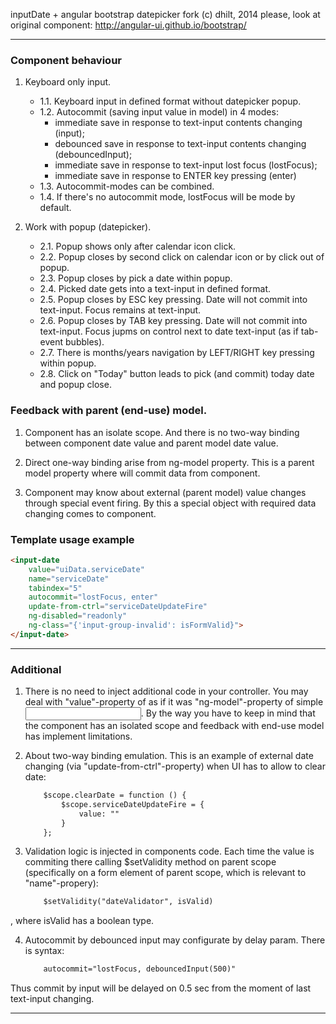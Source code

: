 inputDate + angular bootstrap datepicker fork
(c) dhilt, 2014
please, look at original component: http://angular-ui.github.io/bootstrap/

--------------------------------------------------

### Component behaviour

1.  Keyboard only input.
	+ 1.1. Keyboard input in defined format without datepicker popup.
	+ 1.2. Autocommit (saving input value in model) in 4 modes:
		- immediate save in response to text-input contents changing (input);
		- debounced save in response to text-input contents changing (debouncedInput);
		- immediate save in response to text-input lost focus (lostFocus);
		- immediate save in response to ENTER key pressing (enter)
	+ 1.3. Autocommit-modes can be combined.
	+ 1.4. If there's no autocommit mode, lostFocus will be mode by default.

2. Work with popup (datepicker).
	+ 2.1. Popup shows only after calendar icon click.
	+ 2.2. Popup closes by second click on calendar icon or by click out of popup.
	+ 2.3. Popup closes by pick a date within popup.
	+ 2.4. Picked date gets into a text-input in defined format.
	+ 2.5. Popup closes by ESC key pressing. Date will not commit into text-input. Focus remains at text-input.
	+ 2.6. Popup closes by TAB key pressing. Date will not commit into text-input. Focus jupms on control next to date text-input (as if tab-event bubbles).
	+ 2.7. There is months/years navigation by LEFT/RIGHT key pressing within popup.
	+ 2.8. Click on "Today" button leads to pick (and commit) today date and popup close.


###  Feedback with parent (end-use) model.

1. Component has an isolate scope. And there is no two-way binding between component date value and parent model date value.

2. Direct one-way binding arise from ng-model property. This is a parent model property where will commit data from component.

3. Component may know about external (parent model) value changes through special event firing. By this a special object with required data changing comes to component.


### Template usage example

```html
<input-date
    value="uiData.serviceDate"
    name="serviceDate"
    tabindex="5"
    autocommit="lostFocus, enter"
    update-from-ctrl="serviceDateUpdateFire"
    ng-disabled="readonly"
    ng-class="{'input-group-invalid': isFormValid}">
</input-date>
```

--------------------------------------------------

### Additional

1. There is no need to inject additional code in your controller. You may deal with "value"-property of <input-date> as if it was "ng-model"-property of simple <input>. By the way you have to keep in mind that the component has an isolated scope and feedback with end-use model has implement limitations.

2. About two-way binding emulation. This is an example of external date changing (via "update-from-ctrl"-property) when UI has to allow to clear date:
 	```html
		$scope.clearDate = function () {
			$scope.serviceDateUpdateFire = {
				value: ""
			}
		};
	```

3. Validation logic is injected in components code. Each time the value is commiting there calling $setValidity method on parent scope  (specifically on a form element of parent scope, which is relevant to "name"-propery):
	```html
		$setValidity("dateValidator", isValid)
	```
, where isValid has a boolean type.

4. Autocommit by debounced input may configurate by delay param. There is syntax:
	```html
		autocommit="lostFocus, debouncedInput(500)"
	```
Thus commit by input will be delayed on 0.5 sec from the moment of last text-input changing.



--------------------------------------------------
